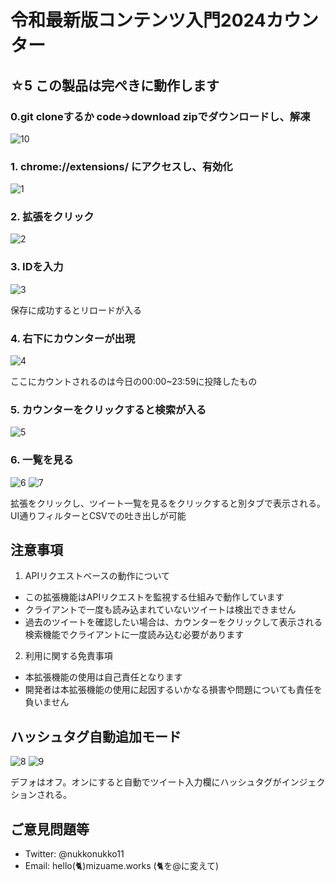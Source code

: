 # 令和最新版コンテンツ入門2024カウンター

## ☆5 この製品は完ぺきに動作します

### 0.git cloneするか code→download zipでダウンロードし、解凍

![10](https://github.com/user-attachments/assets/e4f37902-5889-4bb1-84c6-8ca7ca2120d5)


### 1. chrome://extensions/ にアクセスし、有効化
![1](https://github.com/user-attachments/assets/c69094bc-fec3-4234-8068-68937236ce4a)

### 2. 拡張をクリック
![2](https://github.com/user-attachments/assets/51833a59-14ea-4d47-8184-302db4507e8c)

### 3. IDを入力
![3](https://github.com/user-attachments/assets/06735cb9-6320-4c45-8e64-05d7f386c628)

保存に成功するとリロードが入る

### 4. 右下にカウンターが出現
![4](https://github.com/user-attachments/assets/a5d0ae48-5cc4-4109-9c00-3fefda5c5d67)

ここにカウントされるのは今日の00:00~23:59に投降したもの

### 5. カウンターをクリックすると検索が入る
![5](https://github.com/user-attachments/assets/db85a7fa-24b7-4207-9dc5-f616d4cd9f0b)

### 6. 一覧を見る
![6](https://github.com/user-attachments/assets/7d660279-67ab-4ec2-8fff-2b573a632a6e)
![7](https://github.com/user-attachments/assets/40b387df-bbfe-4e4e-9807-8c2f9eaa16e7)

拡張をクリックし、ツイート一覧を見るをクリックすると別タブで表示される。UI通りフィルターとCSVでの吐き出しが可能

## 注意事項
1. APIリクエストベースの動作について
  - この拡張機能はAPIリクエストを監視する仕組みで動作しています
  - クライアントで一度も読み込まれていないツイートは検出できません
  - 過去のツイートを確認したい場合は、カウンターをクリックして表示される検索機能でクライアントに一度読み込む必要があります

2. 利用に関する免責事項
  - 本拡張機能の使用は自己責任となります
  - 開発者は本拡張機能の使用に起因するいかなる損害や問題についても責任を負いません

## ハッシュタグ自動追加モード
![8](https://github.com/user-attachments/assets/da336d10-15bc-46b5-878f-38a8dc28634e)
![9](https://github.com/user-attachments/assets/fe67cd9d-1e40-4929-9bb1-6262cbf9eec8)

デフォはオフ。オンにすると自動でツイート入力欄にハッシュタグがインジェクションされる。

## ご意見問題等
- Twitter: @nukkonukko11
- Email: hello(🐈)mizuame.works (🐈を@に変えて)
